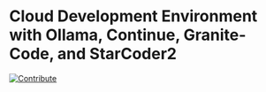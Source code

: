 # Cloud Development Environment with Ollama, Continue, Granite-Code, and StarCoder2

[![Contribute](https://www.eclipse.org/che/contribute.svg)](https://workspaces.openshift.com#https://github.com/redhat-developer-demos/cde-ollama-continue/)
